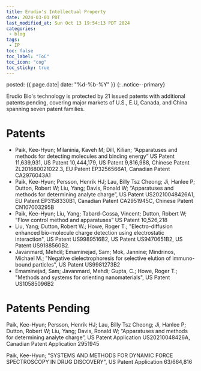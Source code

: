 ```yaml
---
title: Erudio's Intellectual Property
date: 2024-03-01 PDT
last_modified_at: Sun Oct 13 19:54:13 PDT 2024
categories:
 - blog
tags:
 - IP
toc: false
toc_label: "ToC"
toc_icon: "cog"
toc_sticky: true
---
```


<head>
	<link rel="stylesheet" href="/resource/styles.css">
</head>

posted: {{ page.date| date: "%d-%b-%Y" }}
{: .notice--primary}

Erudio Bio's technology is protected by <font class="emph">21</font> issued patents with additional patents pending,
covering <font class="emph">major markets of U.S., E.U, Canada, and China</font>
spanning <font class="emph">seven</font> patent families.



<h1>
	Patents
</h1>

<ul>
<li>
Paik, Kee-Hyun; Milaninia, Kaveh M; Dill, Kilian; “Apparatuses and methods for detecting molecules and binding energy” US Patent 11,639,931, US Patent 10,444,179, US Patent 9,816,988, Chinese Patent ZL201680021022.3, EU Patent EP3256566A1, Canadian Patent CA2976043A1​
</li>
<li>
Paik, Kee-Hyun; Persson, Henrik HJ; Lau, Billy Tsz Cheong; Ji, Hanlee P; Dutton, Robert W; Liu, Yang; Davis, Ronald W; “Apparatuses and methods for determining analyte charge”, US Patent US20210048426A1, EU Patent EP3158330B1​, Canadian Patent CA2951945C, Chinese Patent CN107003295B
</li>
<li>
Paik, Kee-Hyun; Liu, Yang; Tabard-Cossa, Vincent; Dutton, Robert W; “Flow control method and apparatuses” US Patent 10,526,218
</li>
<li>
Liu, Yang; Dutton, Robert W.; Howe, Roger T.; "Electro-diffusion enhanced bio-molecule charge detection using electrostatic interaction", US Patent US9989516B2, US Patent US9470651B2, US Patent US9188560B2.
</li>
<li>
Javanmard, Mehdil; Emaminejad, Sam; Mok, Jannine; Mindrinos, Michael M.; "Negative dielectrophoresis for selective elution of immuno-bound particles", US Patent US9981273B2
</li>
<li>
Emaminejad, Sam; Javanmard, Mehdi; Gupta, C.; Howe, Roger T.; "Methods and systems for orienting nanomaterials", US Patent US10585096B2
</li>
</ul>

<h1>
	Patents Pending
</h1>

Paik, Kee-Hyun; Persson, Henrik HJ; Lau, Billy Tsz Cheong; Ji, Hanlee P; Dutton, Robert W; Liu, Yang; Davis, Ronald W; “Apparatuses and methods for determining analyte charge”,  US Patent Application US20210048426A, Canadian Patent Application 2951945

Paik, Kee-Hyun; "SYSTEMS AND METHODS FOR DYNAMIC FORCE SPECTROSCOPY IN DRUG DISCOVERY", US Patent Application 63/664,816

